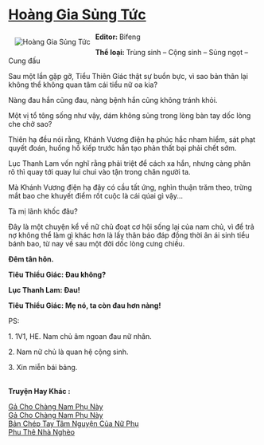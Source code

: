 <a href="https://utruyen.com/truyen/hoang-gia-sung-tuc/17333/" title="Hoàng Gia Sủng Tức"><h1>Hoàng Gia Sủng Tức</h1></a><div style="display:table"><img align="right" style="float: left; padding: 10px;" src="https://utruyen.com/images/story/200x260/hoang-gia-sung-tuc.jpg" alt="Hoàng Gia Sủng Tức"><strong>Editor: </strong>Bifeng<p></p><strong>Thể loại: </strong>Trùng sinh – Cộng sinh – Sủng ngọt – Cung đấu <p></p>Sau một lần gặp gỡ, Tiểu Thiên Giác thật sự buồn bực, vì sao bản thân lại không thể không quan tâm cái tiểu nữ oa kia?<p></p>Nàng đau hắn cũng đau, nàng bệnh hắn cũng không tránh khỏi.<p></p>Một vị tổ tông sống như vậy, dám không sủng trong lòng bàn tay dốc lòng che chở sao?<p></p>Thiên hạ đều nói rằng, Khánh Vương điện hạ phúc hắc nham hiểm, sát phạt quyết đoán, huống hồ kiếp trước hắn tạo phản thất bại phải chết sớm.<p></p>Lục Thanh Lam vốn nghĩ rằng phải triệt để cách xa hắn, nhưng càng phân rõ thì quay tới quay lui chui vào tận trong chăn người ta.<p></p>Mà Khánh Vương điện hạ đây có cầu tất ứng, nghìn thuận trăm theo, trừng mắt bao che khuyết điểm rốt cuộc là cái qúai gì vậy...<p></p>Tà mị lãnh khốc đâu?<p></p>Đây là một chuyện kể về nữ chủ đoạt cơ hội sống lại của nam chủ, vì để trả nợ không thể làm gì khác hơn là lấy thân báo đáp đồng thời ân ái sinh tiểu bánh bao, từ nay về sau một đời dốc lòng cưng chiều.<p></p>____________________<p></p>Đêm tân hôn.<p></p>Tiêu Thiểu Giác: Đau không?<p></p>Lục Thanh Lam: Đau!<p></p>Tiêu Thiểu Giác: Mẹ nó, ta còn đau hơn nàng!<p></p>____________________<p></p>PS:<p></p>1. 1V1, HE. Nam chủ âm ngoan đau nữ nhân.<p></p>2. Nam nữ chủ là quan hệ cộng sinh.<p></p>3. Xin miễn bái bảng.</div><p><br><b>Truyện Hay Khác :</b></p><a href="https://utruyen.com/truyen/ga-cho-chang-nam-phu-nay/19083/" alt="Gả Cho Chàng Nam Phụ Này">Gả Cho Chàng Nam Phụ Này</a><br/><a href="https://github.com/quanluxury/ngontinhhot/tree/master/truyenhay/19083/" alt="Gả Cho Chàng Nam Phụ Này">Gả Cho Chàng Nam Phụ Này</a><br/><a href="https://github.com/quanluxury/ngontinhhot/tree/master/truyenhay/19015/" alt="Bản Chép Tay Tâm Nguyện Của Nữ Phụ">Bản Chép Tay Tâm Nguyện Của Nữ Phụ</a><br/><a href="https://github.com/quanluxury/ngontinhhot/tree/master/truyenhay/19065/" alt="Phu Thê Nhà Nghèo">Phu Thê Nhà Nghèo</a><br/>
